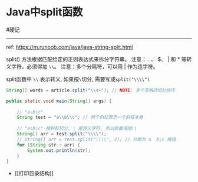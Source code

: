 # Java中split函数

#硬记

---
ref: https://m.runoob.com/java/java-string-split.html

split() 方法根据匹配给定的正则表达式来拆分字符串。
注意： . 、 $、 | 和 * 等转义字符，必须得加 `\\`。
注意：多个分隔符，可以用 | 作为连字符。

split函数中  `\\` 表示转义, 如果按`\`切分, 需要写成`split("\\\\")`

```java
String[] words = article.split("\\s+"); // NOTE: 多个空格的切分技巧
```


```java
public static void main(String[] args) {  
  
    // "a\b\c"  
    String test = "a\\b\\c"; // 两个斜杠表示一个斜杠本身  
  
    // "a\b\c" 按斜杠切分, \ 是转义字符, 所以前面得加\\
    String[] arr = test.split("\\\\");  
    // String[] arr = test.split("\\\\", 2); // 分割为 a  b\c 两组  
    for (String str : arr) {  
        System.out.println(str);  
    }  
}

```


- [[打印目录结构]]